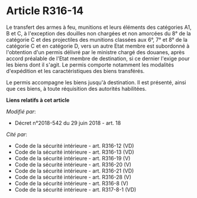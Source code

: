 # Article R316-14

Le transfert des armes à feu, munitions et leurs éléments des catégories A1, B et C, à l'exception des douilles non chargées
et non amorcées du 8° de la catégorie C et des projectiles des munitions classées aux 6°, 7° et 8° de la catégorie C et en
catégorie D, vers un autre Etat membre est subordonné à l'obtention d'un permis délivré par le ministre chargé des douanes,
après accord préalable de l'Etat membre de destination, si ce dernier l'exige pour les biens dont il s'agit. Le permis
comporte notamment les modalités d'expédition et les caractéristiques des biens transférés.

Le permis accompagne les biens jusqu'à destination. Il est présenté, ainsi que ces biens, à toute réquisition des autorités
habilitées.

**Liens relatifs à cet article**

_Modifié par_:

  - Décret n°2018-542 du 29 juin 2018 - art. 18

_Cité par_:

  - Code de la sécurité intérieure - art. R316-12 (VD)
  - Code de la sécurité intérieure - art. R316-13 (VD)
  - Code de la sécurité intérieure - art. R316-19 (V)
  - Code de la sécurité intérieure - art. R316-20 (V)
  - Code de la sécurité intérieure - art. R316-21 (VD)
  - Code de la sécurité intérieure - art. R316-28 (V)
  - Code de la sécurité intérieure - art. R316-8 (V)
  - Code de la sécurité intérieure - art. R317-8-1 (VD)

